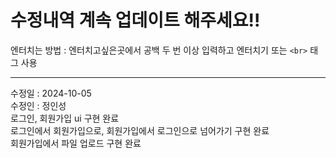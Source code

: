# 수정내역 계속 업데이트 해주세요!!
엔터치는 방법 : 엔터치고싶은곳에서 공백 두 번 이상 입력하고 엔터치기 또는 `<br>` 태그 사용  

***
수정일 : 2024-10-05  
수정인 : 정인성  
로그인, 회원가입 ui 구현 완료  
로그인에서 회원가입으로, 회원가입에서 로그인으로 넘어가기 구현 완료  
회원가입에서 파일 업로드 구현 완료  

